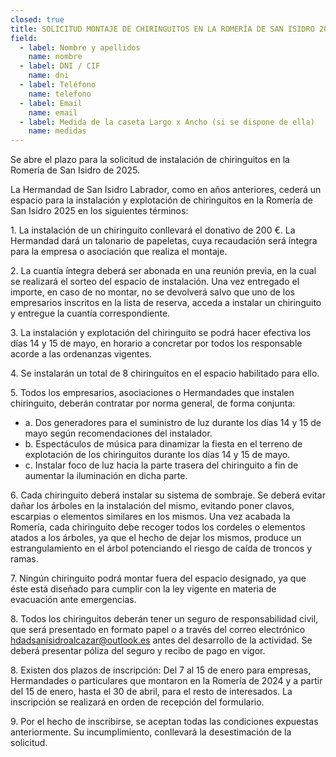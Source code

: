 ```yaml
---
closed: true
title: SOLICITUD MONTAJE DE CHIRINGUITOS EN LA ROMERÍA DE SAN ISIDRO 2025
field:
  - label: Nombre y apellidos
    name: nombre
  - label: DNI / CIF
    name: dni
  - label: Teléfono
    name: telefono
  - label: Email
    name: email
  - label: Medida de la caseta Largo x Ancho (si se dispone de ella)
    name: medidas
---
```


Se abre el plazo para la solicitud de instalación de chiringuitos en la Romería de San Isidro de 2025.

La Hermandad de San Isidro Labrador, como en años anteriores, cederá un espacio para la instalación y explotación de chiringuitos en la Romería de San Isidro 2025 en los siguientes términos:

1\. La instalación de un chiringuito conllevará el donativo de 200 €. La Hermandad dará un talonario de papeletas, cuya recaudación será íntegra para la empresa o asociación que realiza el montaje.

2\. La cuantía íntegra deberá ser abonada en una reunión previa, en la cual se realizará el sorteo del espacio de instalación. Una vez entregado el importe, en caso de no montar, no se devolverá salvo que uno de los empresarios inscritos en la lista de reserva, acceda a instalar un chiringuito y entregue la cuantía correspondiente.

3\. La instalación y explotación del chiringuito se podrá hacer efectiva los días 14 y 15 de mayo, en horario a concretar por todos los responsable acorde a las ordenanzas vigentes.

4\. Se instalarán un total de 8 chiringuitos en el espacio habilitado para ello.

5\. Todos los empresarios, asociaciones o Hermandades que instalen chiringuito, deberán contratar por norma general, de forma conjunta:

* a. Dos generadores para el suministro de luz durante los días 14 y 15 de mayo según recomendaciones del instalador.
* b. Espectáculos de música para dinamizar la fiesta en el terreno de explotación de los chiringuitos durante los días 14 y 15 de mayo.
* c. Instalar foco de luz hacia la parte trasera del chiringuito a fin de aumentar la iluminación en dicha parte.

6\. Cada chiringuito deberá instalar su sistema de sombraje. Se deberá evitar dañar los árboles en la instalación del mismo, evitando poner clavos, escarpias o elementos similares en los mismos. Una vez acabada la Romería, cada chiringuito debe recoger todos los cordeles o elementos atados a los árboles, ya que el hecho de dejar los mismos, produce un estrangulamiento en el árbol potenciando el riesgo de caída de troncos y ramas.

7\. Ningún chiringuito podrá montar fuera del espacio designado, ya que éste está diseñado para cumplir con la ley vigente en materia de evacuación ante emergencias.

8\. Todos los chiringuitos deberán tener un seguro de responsabilidad civil, que será presentado en formato papel o a través del correo electrónico [hdadsanisidroalcazar@outlook.es](mailto:hdadsanisidroalcazar@outlook.es) antes del desarrollo de la actividad. Se deberá presentar póliza del seguro y recibo de pago en vigor.

8\. Existen dos plazos de inscripción: Del 7 al 15 de enero para empresas, Hermandades o particulares que montaron en la Romería de 2024 y a partir del 15 de enero, hasta el 30 de abril, para el resto de interesados. La inscripción se realizará en orden de recepción del formulario.

9\. Por el hecho de inscribirse, se aceptan todas las condiciones expuestas anteriormente. Su incumplimiento, conllevará la desestimación de la solicitud.
